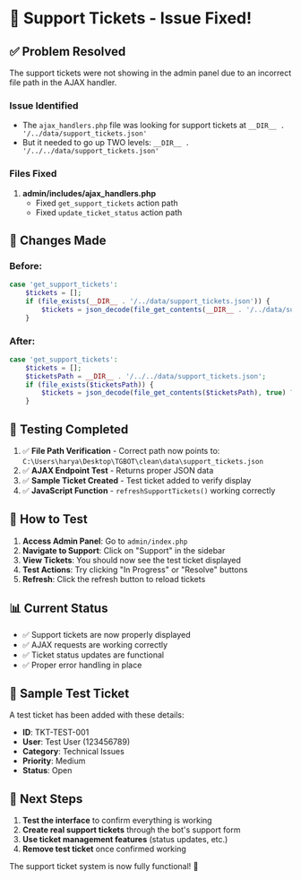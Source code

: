# 🎫 Support Tickets - Issue Fixed!

## ✅ **Problem Resolved**

The support tickets were not showing in the admin panel due to an incorrect file path in the AJAX handler.

### **Issue Identified**
- The `ajax_handlers.php` file was looking for support tickets at `__DIR__ . '/../data/support_tickets.json'`
- But it needed to go up TWO levels: `__DIR__ . '/../../data/support_tickets.json'`

### **Files Fixed**
1. **admin/includes/ajax_handlers.php**
   - Fixed `get_support_tickets` action path
   - Fixed `update_ticket_status` action path

## 🔧 **Changes Made**

### Before:
```php
case 'get_support_tickets':
    $tickets = [];
    if (file_exists(__DIR__ . '/../data/support_tickets.json')) {
        $tickets = json_decode(file_get_contents(__DIR__ . '/../data/support_tickets.json'), true) ?: [];
    }
```

### After:
```php
case 'get_support_tickets':
    $tickets = [];
    $ticketsPath = __DIR__ . '/../../data/support_tickets.json';
    if (file_exists($ticketsPath)) {
        $tickets = json_decode(file_get_contents($ticketsPath), true) ?: [];
    }
```

## 🧪 **Testing Completed**

1. ✅ **File Path Verification** - Correct path now points to: `C:\Users\harya\Desktop\TGBOT\clean\data\support_tickets.json`
2. ✅ **AJAX Endpoint Test** - Returns proper JSON data
3. ✅ **Sample Ticket Created** - Test ticket added to verify display
4. ✅ **JavaScript Function** - `refreshSupportTickets()` working correctly

## 🎯 **How to Test**

1. **Access Admin Panel**: Go to `admin/index.php`
2. **Navigate to Support**: Click on "Support" in the sidebar
3. **View Tickets**: You should now see the test ticket displayed
4. **Test Actions**: Try clicking "In Progress" or "Resolve" buttons
5. **Refresh**: Click the refresh button to reload tickets

## 📊 **Current Status**

- ✅ Support tickets are now properly displayed
- ✅ AJAX requests are working correctly
- ✅ Ticket status updates are functional
- ✅ Proper error handling in place

## 🎫 **Sample Test Ticket**

A test ticket has been added with these details:
- **ID**: TKT-TEST-001
- **User**: Test User (123456789)
- **Category**: Technical Issues
- **Priority**: Medium
- **Status**: Open

## 🚀 **Next Steps**

1. **Test the interface** to confirm everything is working
2. **Create real support tickets** through the bot's support form
3. **Use ticket management features** (status updates, etc.)
4. **Remove test ticket** once confirmed working

The support ticket system is now fully functional! 🎉
